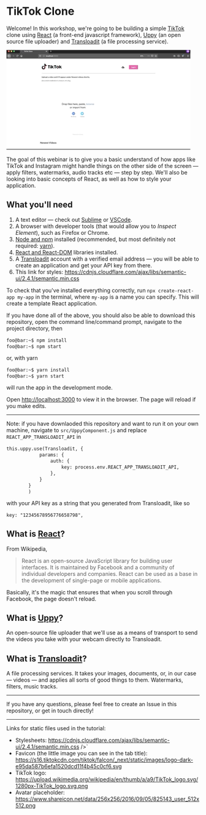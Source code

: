 # TikTok Clone

Welcome! In this workshop, we're going to be building a simple [TikTok](https://tiktok.com) clone using [React](https://reactjs.org/) (a front-end javascript framework), [Uppy](https://uppy.io) (an open source file uploader) and [Transloadit](https://transloadit.com) (a file processing service).

![](tiktok-480.gif)

The goal of this webinar is to give you a basic understand of how apps like TikTok and Instagram might handle things on the other side of the screen — apply filters, watermarks, audio tracks etc — step by step. We'll also be looking into basic concepts of React, as well as how to style your application.

## What you'll need

1. A text editor — check out [Sublime](https://www.sublimetext.com/) or [VSCode](https://code.visualstudio.com/).
2. A browser with developer tools (that would allow you to _Inspect Element_), such as Firefox or Chrome.
3. [Node and npm](https://docs.npmjs.com/downloading-and-installing-node-js-and-npm) installed (recommended, but most definitely not required: [yarn](https://classic.yarnpkg.com/en/docs/install/#mac-stable)).
4. [React and React-DOM](https://www.codecademy.com/articles/react-setup-i) libraries installed.
5. A [Transloadit](https://transloadit.com) account with a verified email address — you will be able to create an application and get your API key from there.
6. This link for styles: https://cdnjs.cloudflare.com/ajax/libs/semantic-ui/2.4.1/semantic.min.css

To check that you've installed everything correctly, run ```npx create-react-app my-app``` in the terminal, where `my-app` is a name you can specify. This will create a template React application.

If you have done all of the above, you should also be able to download this repository, open the command line/command prompt, navigate to the project directory, then

```console
foo@bar:~$ npm install
foo@bar:~$ npm start
```

or, with yarn

```console
foo@bar:~$ yarn install
foo@bar:~$ yarn start
```

will run the app in the development mode.

Open [http://localhost:3000](http://localhost:3000) to view it in the browser. The page will reload if you make edits.

---

Note: if you have downlaoded this repository and want to run it on your own machine, navigate to `src/UppyComponent.js` and replace `REACT_APP_TRANSLOADIT_API` in

```
this.uppy.use(Transloadit, {
			params: {
				auth: {
					key: process.env.REACT_APP_TRANSLOADIT_API,
				},
			}
		}
		)
```

with your API key as a string that you generated from Transloadit, like so

```
key: "12345678956776658798",
```

## What is [React](https://reactjs.org/)?

From Wikipedia,

> React is an open-source JavaScript library for building user interfaces. It is maintained by Facebook and a community of individual developers and companies. React can be used as a base in the development of single-page or mobile applications.

Basically, it's the magic that ensures that when you scroll through Facebook, the page doesn't reload.

## What is [Uppy](https://uppy.io)?

An open-source file uploader that we'll use as a means of transport to send the videos you take with your webcam directly to Transloadit.

## What is [Transloadit](https://transloadit.com)?

A file processing services. It takes your images, documents, or, in our case — videos — and applies all sorts of good things to them. Watermarks, filters, music tracks.

---

If you have any questions, please feel free to create an Issue in this repository, or get in touch directly!

---

Links for static files used in the tutorial:

- Stylesheets: https://cdnjs.cloudflare.com/ajax/libs/semantic-ui/2.4.1/semantic.min.css
    />`
- Favicon (the little image you can see in the tab title): https://s16.tiktokcdn.com/tiktok/falcon/_next/static/images/logo-dark-e95da587b6efa1520dcd11f4b45c0cf6.svg
- TikTok logo: https://upload.wikimedia.org/wikipedia/en/thumb/a/a9/TikTok_logo.svg/1280px-TikTok_logo.svg.png
- Avatar placeholder: https://www.shareicon.net/data/256x256/2016/09/05/825143_user_512x512.png
